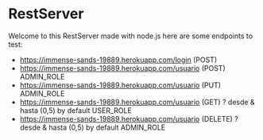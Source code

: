 # RestServer 
Welcome to this RestServer made with node.js here are some endpoints to test:
* https://immense-sands-19889.herokuapp.com/login (POST)
* https://immense-sands-19889.herokuapp.com/usuario (POST) ADMIN_ROLE 
* https://immense-sands-19889.herokuapp.com/usuario (PUT) ADMIN_ROLE
* https://immense-sands-19889.herokuapp.com/usuario (GET) ? desde & hasta (0,5) by default USER_ROLE
* https://immense-sands-19889.herokuapp.com/usuario (DELETE) ? desde & hasta (0,5) by default ADMIN_ROLE

